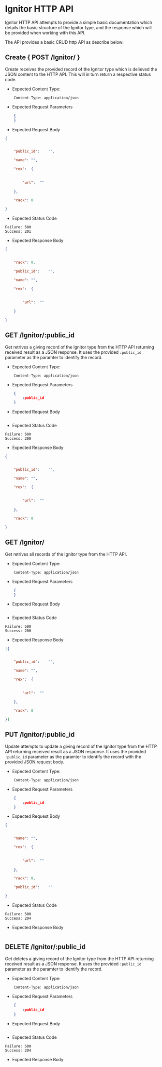 Ignitor HTTP API 
===============================

Ignitor HTTP API attempts to provide a simple basic documentation which details 
the basic structure of the Ignitor type, and the response which will be provided 
when working with this API.

The API provides a basic CRUD http API as describe below:

## Create { POST /Ignitor/ }

Create receives the provided record of the Ignitor type which is delieved the 
JSON content to the HTTP API. This will in turn return a respective status code.

- Expected Content Type: 

```http
    Content-Type: application/json
```

- Expected Request Parameters

```json
    {
    }
```

- Expected Request Body

```json
{


    "public_id":	"",

    "name":	"",

    "rex":	{
	
	
	    "url":	""
	
	},

    "rack":	0

}
```

- Expected Status Code

```
Failure: 500
Success: 201
```

- Expected Response Body

```json
{


    "rack":	0,

    "public_id":	"",

    "name":	"",

    "rex":	{
	
	
	    "url":	""
	
	}

}
```

## GET /Ignitor/:public_id

Get retrives a giving record of the Ignitor type from the HTTP API returning received result as a JSON
response. It uses the provided `:public_id` parameter as the paramter to identify the record.

- Expected Content Type: 

```http
    Content-Type: application/json
```

- Expected Request Parameters

```json
    {
        :public_id
    }
```

- Expected Request Body

```json
```

- Expected Status Code

```
Failure: 500
Success: 200
```

- Expected Response Body

```json
{


    "public_id":	"",

    "name":	"",

    "rex":	{
	
	
	    "url":	""
	
	},

    "rack":	0

}
```

## GET /Ignitor/

Get retrives all records of the Ignitor type from the HTTP API.

- Expected Content Type: 

```http
    Content-Type: application/json
```

- Expected Request Parameters

```json
    {
    }
```

- Expected Request Body

```json
```

- Expected Status Code

```
Failure: 500
Success: 200
```

- Expected Response Body

```json
[{


    "public_id":	"",

    "name":	"",

    "rex":	{
	
	
	    "url":	""
	
	},

    "rack":	0

}]
```

## PUT /Ignitor/:public_id

Update attempts to update a giving record of the Ignitor type from the HTTP API returning received result as a JSON
response. It uses the provided `:public_id` parameter as the paramter to identify the record with the provided JSON request body.

- Expected Content Type: 

```http
    Content-Type: application/json
```

- Expected Request Parameters

```json
    {
        :public_id
    }
```

- Expected Request Body

```json
{


    "name":	"",

    "rex":	{
	
	
	    "url":	""
	
	},

    "rack":	0,

    "public_id":	""

}
```

- Expected Status Code

```
Failure: 500
Success: 204
```


- Expected Response Body

```json
```

## DELETE /Ignitor/:public_id

Get deletes a giving record of the Ignitor type from the HTTP API returning received result as a JSON
response. It uses the provided `:public_id` parameter as the paramter to identify the record.

- Expected Content Type: 

```http
    Content-Type: application/json
```

- Expected Request Parameters

```json
    {
        :public_id
    }
```

- Expected Request Body

```json
```

- Expected Status Code

```
Failure: 500
Success: 204
```

- Expected Response Body

```json
```